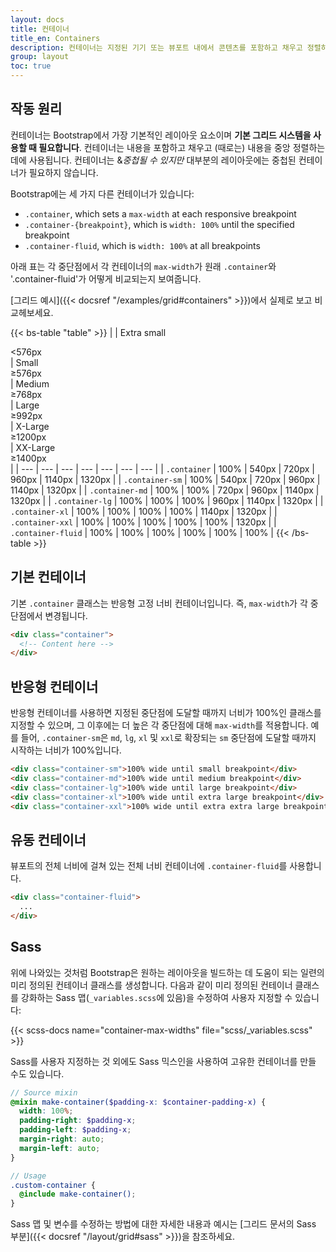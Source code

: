 ```yaml
---
layout: docs
title: 컨테이너
title_en: Containers
description: 컨테이너는 지정된 기기 또는 뷰포트 내에서 콘텐츠를 포함하고 채우고 정렬하는 Bootstrap의 기본 컴포넌트입니다.
group: layout
toc: true
---
```


## 작동 원리

컨테이너는 Bootstrap에서 가장 기본적인 레이아웃 요소이며 **기본 그리드 시스템을 사용할 때 필요합니다**. 컨테이너는 내용을 포함하고 채우고 (때로는) 내용을 중앙 정렬하는 데에 사용됩니다. 컨테이너는 &*중첩될 수 있지만* 대부분의 레이아웃에는 중첩된 컨테이너가 필요하지 않습니다.

Bootstrap에는 세 가지 다른 컨테이너가 있습니다:

- `.container`, which sets a `max-width` at each responsive breakpoint
- `.container-{breakpoint}`, which is `width: 100%` until the specified breakpoint
- `.container-fluid`, which is `width: 100%` at all breakpoints

아래 표는 각 중단점에서 각 컨테이너의 `max-width`가 원래 `.container`와 '.container-fluid'가 어떻게 비교되는지 보여줍니다.

[그리드 예시]({{< docsref "/examples/grid#containers" >}})에서 실제로 보고 비교헤보세요.

{{< bs-table "table" >}}
|  | Extra small<div class="fw-normal">&lt;576px</div> | Small<div class="fw-normal">&ge;576px</div> | Medium<div class="fw-normal">&ge;768px</div> | Large<div class="fw-normal">&ge;992px</div> | X-Large<div class="fw-normal">&ge;1200px</div> | XX-Large<div class="fw-normal">&ge;1400px</div> |
| --- | --- | --- | --- | --- | --- | --- |
| `.container` | <span class="text-muted">100%</span> | 540px | 720px | 960px | 1140px | 1320px |
| `.container-sm` | <span class="text-muted">100%</span> | 540px | 720px | 960px | 1140px | 1320px |
| `.container-md` | <span class="text-muted">100%</span> | <span class="text-muted">100%</span> | 720px | 960px | 1140px | 1320px |
| `.container-lg` | <span class="text-muted">100%</span> | <span class="text-muted">100%</span> | <span class="text-muted">100%</span> | 960px | 1140px | 1320px |
| `.container-xl` | <span class="text-muted">100%</span> | <span class="text-muted">100%</span> | <span class="text-muted">100%</span> | <span class="text-muted">100%</span> | 1140px | 1320px |
| `.container-xxl` | <span class="text-muted">100%</span> | <span class="text-muted">100%</span> | <span class="text-muted">100%</span> | <span class="text-muted">100%</span> | <span class="text-muted">100%</span> | 1320px |
| `.container-fluid` | <span class="text-muted">100%</span> | <span class="text-muted">100%</span> | <span class="text-muted">100%</span> | <span class="text-muted">100%</span> | <span class="text-muted">100%</span> | <span class="text-muted">100%</span> |
{{< /bs-table >}}

## 기본 컨테이너

기본 `.container` 클래스는 반응형 고정 너비 컨테이너입니다. 즉, `max-width`가 각 중단점에서 변경됩니다.

```html
<div class="container">
  <!-- Content here -->
</div>
```

## 반응형 컨테이너

반응형 컨테이너를 사용하면 지정된 중단점에 도달할 때까지 너비가 100%인 클래스를 지정할 수 있으며, 그 이후에는 더 높은 각 중단점에 대해 `max-width`를 적용합니다. 예를 들어, `.container-sm`은 `md`, `lg`, `xl` 및 `xxl`로 확장되는 `sm` 중단점에 도달할 때까지 시작하는 너비가 100%입니다.

```html
<div class="container-sm">100% wide until small breakpoint</div>
<div class="container-md">100% wide until medium breakpoint</div>
<div class="container-lg">100% wide until large breakpoint</div>
<div class="container-xl">100% wide until extra large breakpoint</div>
<div class="container-xxl">100% wide until extra extra large breakpoint</div>
```

## 유동 컨테이너

뷰포트의 전체 너비에 걸쳐 있는 전체 너비 컨테이너에 `.container-fluid`를 사용합니다.

```html
<div class="container-fluid">
  ...
</div>
```

## Sass

위에 나와있는 것처럼 Bootstrap은 원하는 레이아웃을 빌드하는 데 도움이 되는 일련의 미리 정의된 컨테이너 클래스를 생성합니다. 다음과 같이 미리 정의된 컨테이너 클래스를 강화하는 Sass 맵(`_variables.scss`에 있음)을 수정하여 사용자 지정할 수 있습니다:

{{< scss-docs name="container-max-widths" file="scss/_variables.scss" >}}

Sass를 사용자 지정하는 것 외에도 Sass 믹스인을 사용하여 고유한 컨테이너를 만들 수도 있습니다.

```scss
// Source mixin
@mixin make-container($padding-x: $container-padding-x) {
  width: 100%;
  padding-right: $padding-x;
  padding-left: $padding-x;
  margin-right: auto;
  margin-left: auto;
}

// Usage
.custom-container {
  @include make-container();
}
```

Sass 맵 및 변수를 수정하는 방법에 대한 자세한 내용과 예시는 [그리드 문서의 Sass 부분]({{< docsref "/layout/grid#sass" >}})을 참조하세요.

